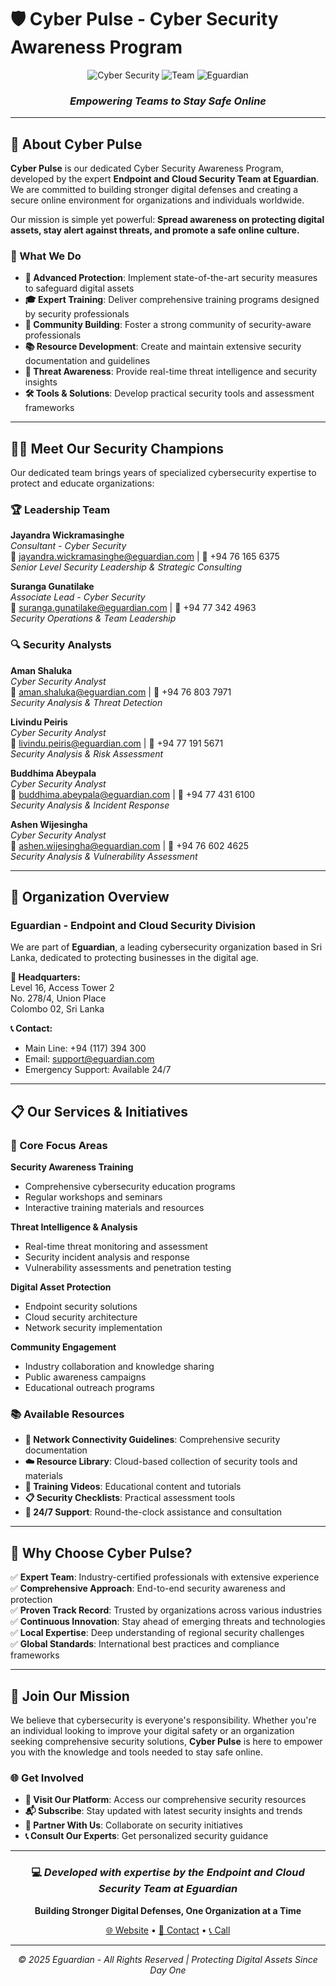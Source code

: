# 🛡️ Cyber Pulse - Cyber Security Awareness Program

<div align="center">

![Cyber Security](https://img.shields.io/badge/Cyber_Security-4A90E2?style=for-the-badge&logo=shield&logoColor=white)
![Team](https://img.shields.io/badge/Expert_Team-6-success?style=for-the-badge&logo=users&logoColor=white)
![Eguardian](https://img.shields.io/badge/Powered_by-Eguardian-0EA5E9?style=for-the-badge&logo=security&logoColor=white)

### *Empowering Teams to Stay Safe Online*

</div>

---

## 🌟 About Cyber Pulse

**Cyber Pulse** is our dedicated Cyber Security Awareness Program, developed by the expert **Endpoint and Cloud Security Team at Eguardian**. We are committed to building stronger digital defenses and creating a secure online environment for organizations and individuals worldwide.

Our mission is simple yet powerful: **Spread awareness on protecting digital assets, stay alert against threats, and promote a safe online culture.**

### 🎯 What We Do

- **🔐 Advanced Protection**: Implement state-of-the-art security measures to safeguard digital assets
- **🎓 Expert Training**: Deliver comprehensive training programs designed by security professionals  
- **👥 Community Building**: Foster a strong community of security-aware professionals
- **📚 Resource Development**: Create and maintain extensive security documentation and guidelines
- **🚨 Threat Awareness**: Provide real-time threat intelligence and security insights
- **🛠️ Tools & Solutions**: Develop practical security tools and assessment frameworks

---

## 👨‍💻 Meet Our Security Champions

Our dedicated team brings years of specialized cybersecurity expertise to protect and educate organizations:

### 🏆 Leadership Team

**Jayandra Wickramasinghe**  
*Consultant - Cyber Security*  
📧 jayandra.wickramasinghe@eguardian.com | 📱 +94 76 165 6375  
*Senior Level Security Leadership & Strategic Consulting*

**Suranga Gunatilake**  
*Associate Lead - Cyber Security*  
📧 suranga.gunatilake@eguardian.com | 📱 +94 77 342 4963  
*Security Operations & Team Leadership*

### 🔍 Security Analysts

**Aman Shaluka**  
*Cyber Security Analyst*  
📧 aman.shaluka@eguardian.com | 📱 +94 76 803 7971  
*Security Analysis & Threat Detection*

**Livindu Peiris**  
*Cyber Security Analyst*  
📧 livindu.peiris@eguardian.com | 📱 +94 77 191 5671  
*Security Analysis & Risk Assessment*

**Buddhima Abeypala**  
*Cyber Security Analyst*  
📧 buddhima.abeypala@eguardian.com | 📱 +94 77 431 6100  
*Security Analysis & Incident Response*

**Ashen Wijesingha**  
*Cyber Security Analyst*  
📧 ashen.wijesingha@eguardian.com | 📱 +94 76 602 4625  
*Security Analysis & Vulnerability Assessment*

---

## 🏢 Organization Overview

### **Eguardian - Endpoint and Cloud Security Division**

We are part of **Eguardian**, a leading cybersecurity organization based in Sri Lanka, dedicated to protecting businesses in the digital age.

**🏢 Headquarters:**  
Level 16, Access Tower 2  
No. 278/4, Union Place  
Colombo 02, Sri Lanka

**📞 Contact:**  
- Main Line: +94 (117) 394 300
- Email: support@eguardian.com
- Emergency Support: Available 24/7

---

## 📋 Our Services & Initiatives

### 🎯 Core Focus Areas

**Security Awareness Training**
- Comprehensive cybersecurity education programs
- Regular workshops and seminars
- Interactive training materials and resources

**Threat Intelligence & Analysis**
- Real-time threat monitoring and assessment
- Security incident analysis and response
- Vulnerability assessments and penetration testing

**Digital Asset Protection**
- Endpoint security solutions
- Cloud security architecture
- Network security implementation

**Community Engagement**
- Industry collaboration and knowledge sharing
- Public awareness campaigns
- Educational outreach programs

### 📚 Available Resources

- **📄 Network Connectivity Guidelines**: Comprehensive security documentation
- **☁️ Resource Library**: Cloud-based collection of security tools and materials
- **🎥 Training Videos**: Educational content and tutorials
- **📋 Security Checklists**: Practical assessment tools
- **💬 24/7 Support**: Round-the-clock assistance and consultation

---

## 🚀 Why Choose Cyber Pulse?

✅ **Expert Team**: Industry-certified professionals with extensive experience  
✅ **Comprehensive Approach**: End-to-end security awareness and protection  
✅ **Proven Track Record**: Trusted by organizations across various industries  
✅ **Continuous Innovation**: Stay ahead of emerging threats and technologies  
✅ **Local Expertise**: Deep understanding of regional security challenges  
✅ **Global Standards**: International best practices and compliance frameworks  

---

## 🤝 Join Our Mission

We believe that cybersecurity is everyone's responsibility. Whether you're an individual looking to improve your digital safety or an organization seeking comprehensive security solutions, **Cyber Pulse** is here to empower you with the knowledge and tools needed to stay safe online.

### 🌐 Get Involved

- **🔗 Visit Our Platform**: Access our comprehensive security resources
- **📬 Subscribe**: Stay updated with latest security insights and trends  
- **🤝 Partner With Us**: Collaborate on security initiatives
- **📞 Consult Our Experts**: Get personalized security guidance

---

<div align="center">

### 💻 *Developed with expertise by the Endpoint and Cloud Security Team at Eguardian*

**Building Stronger Digital Defenses, One Organization at a Time**

[🌐 Website](https://your-website.com) • [📧 Contact](mailto:support@eguardian.com) • [📞 Call](tel:+94117394300)

---

*© 2025 Eguardian - All Rights Reserved | Protecting Digital Assets Since Day One*

</div>
